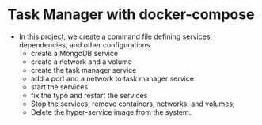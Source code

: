 # Task Manager with docker-compose
- In this project, we create a command file defining services, dependencies, and other configurations.
  - create a MongoDB service
  - create a network and a volume
  - create the task manager service
  - add a port and a network to task manager service
  - start the services
  - fix the typo and restart the services
  - Stop the services, remove containers, networks, and volumes; 
  - Delete the hyper-service image from the system.
